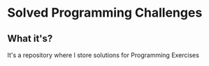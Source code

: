 # Solved Programming Challenges

## What it's?
It's a repository where I store solutions for Programming Exercises
